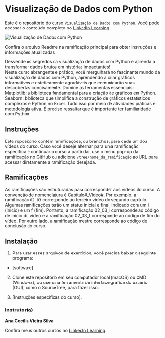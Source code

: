 # Visualização de Dados com Python

Este é o repositório do curso `Visualização de Dados com Python`. Você pode acessar o conteúdo completo no [LinkedIn Learning][lil-course-url]. 

![Visualização de Dados com Python][lil-thumbnail-url]  

Confira o arquivo Readme na ramificação principal para obter instruções e informações atualizadas. 

Desvende os segredos da visualização de dados com Python e aprenda a transformar dados brutos em histórias impactantes!<br>
Neste curso abrangente e prático, você mergulhará no fascinante mundo da visualização de dados com Python, aprendendo a criar gráficos informativos e esteticamente agradáveis que comunicarão suas descobertas concisamente.
Domine as ferramentas essenciais: <br>
Matplotlib: a biblioteca fundamental para a criação de gráficos em Python. Seaborn: biblioteca que simplifica a construção de gráficos estatísticos complexos e Python no Excel. Tudo isso por meio de atividades práticas e metodologia ativa. É preciso ressaltar que é importante ter familiaridade com Python.

## Instruções 

Este repositório contém ramificações, ou branches, para cada um dos vídeos do curso. Caso você deseje alternar para uma ramificação específica e continuar o curso a partir daí, use o menu pop-up da ramificação no GitHub ou adicione `/tree/nome_da_ramificação` ao URL para acessar diretamente a ramificação desejada. 

## Ramificações 

As ramificações são estruturadas para corresponder aos vídeos do curso. A convenção de nomenclatura é Capítulo#_Vídeo#. Por exemplo, a ramificação `02_03` corresponde ao terceiro vídeo do segundo capítulo. Algumas ramificações terão um status inicial e final, indicado com um i (início) e um f (fim). Portanto, a ramificação 02_03_i corresponde ao código de início do vídeo e a ramificação 02_03_f corresponde ao código de fim do vídeo. Por outro lado, a ramificação mestre corresponde ao código de conclusão do curso. 

## Instalação 

1. Para usar esses arquivos de exercícios, você precisa baixar o seguinte programa: 

- [software] 

2. Clone este repositório em seu computador local (macOS) ou CMD (Windows), ou use uma ferramenta de interface gráfica do usuário (GUI), como o SourceTree, para fazer isso. 

3. [Instruções específicas do curso]. 

### Instrutor(a) 

**Ana Cecília Vieira Silva** 

Confira meus outros cursos no [LinkedIn Learning](https://www.linkedin.com/learning/instructors/ana-cecilia-vieira). 

[0]: # (Replace these placeholder URLs with actual course URLs) 
[lil-course-url]: https://www.linkedin.com/learning/visualizacao-de-dados-com-python
[lil-thumbnail-url]: https://media.licdn.com/dms/image/v2/D4D0DAQGqt-HBsywU9g/learning-public-crop_675_1200/learning-public-crop_675_1200/0/1725971451440?e=2147483647&v=beta&t=seqFUttBgLzC0UJKSGL9hScCEMe-EwNBdzycwLrYGcc

[1]: # (End of BP-Instruction ###############################################################################################) 
